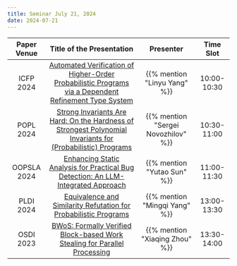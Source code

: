 ```yaml
---
title: Seminar July 21, 2024
date: 2024-07-21
---
```


| Paper Venue |                                                        Title of the Presentation                                                        |              Presenter              |  Time Slot  |
| :---------: | :-------------------------------------------------------------------------------------------------------------------------------------: | :---------------------------------: | :---------: |
|  ICFP 2024  |    [Automated Verification of Higher-Order Probabilistic Programs via a Dependent Refinement Type System](/seminar/24-07-21/linyu/)     |    {{% mention "Linyu Yang" %}}     | 10:00-10:30 |
|  POPL 2024  | [Strong Invariants Are Hard: On the Hardness of Strongest Polynomial Invariants for (Probabilistic) Programs](/seminar/24-07-21/sergei/) | {{% mention "Sergei Novozhilov" %}} | 10:30-11:00 |
| OOPSLA 2024 |                          [Enhancing Static Analysis for Practical Bug Detection: An LLM-Integrated Approach](/seminar/24-07-21/yutao/)                          |     {{% mention "Yutao Sun" %}}     | 11:00-11:30 |
|  PLDI 2024  |                                  [Equivalence and Similarity Refutation for Probabilistic Programs](/seminar/24-07-21/mingqi/)                                   |    {{% mention "Mingqi Yang" %}}    | 13:00-13:30 |
|  OSDI 2023  |                              [BWoS: Formally Verified Block-based Work Stealing for Parallel Processing](/seminar/24-07-21/xiaqing/)                              |   {{% mention "Xiaqing Zhou" %}}    | 13:30-14:00 |

<!--more-->
